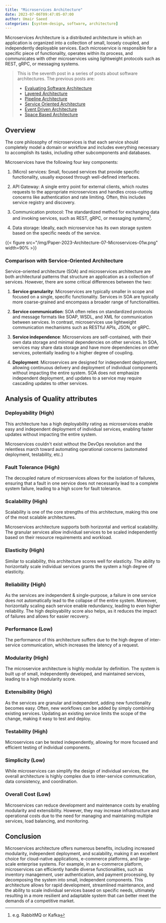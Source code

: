 ```yaml
---
title: "Microservices Architecture"
date: 2023-07-06T09:47:05-07:00
author: Umair Saeed
categories: [system-design, software, architecture]
---
```


Microservices Architecture is a distributed architecture in which an application is organized into a collection of small, loosely coupled, and independently deployable services. Each microservice is responsible for a specific piece of functionality, operates within its process, and communicates with other microservices using lightweight protocols such as REST, gRPC, or messaging systems.

<!--more-->

> This is the seventh post in a series of posts about software architectures. The previous posts are:
>
> - [Evaluating Software Architecture](https://umairsaeed.com/evaluating-software-architecture/)
> - [Layered Architecture](https://umairsaeed.com/layered-architecture/)
> - [Pipeline Architecture](https://umairsaeed.com/pipeline-architecture/)
> - [Service Oriented Architecture](https://umairsaeed.com/service-oriented-architecture/)
> - [Event Driven Architecture](https://umairsaeed.com/event-driven-architecture/)
> - [Space Based Architecture](https://umairsaeed.com/space-based-architecture/)
>


## Overview
The core philosophy of microservices is that each service should completely model a domain or workflow and includes everything necessary to accomplish its tasks, including other subcomponents and databases.

Microservices have the following four key components:

1. (Micro) services: Small, focused services that provide specific functionality, usually exposed through well-defined interfaces.

2. API Gateway: A single entry point for external clients, which routes requests to the appropriate microservices and handles cross-cutting concerns like authentication and rate limiting. Often, this includes service registry and discovery.

3. Communication protocol: The standardized method for exchanging data and invoking services, such as REST, gRPC, or messaging systems[^1].

4. Data storage: Ideally, each microservice has its own storage system based on the specific needs of the service.


{{< figure src="/img/Paper-2023-Architecture-07-Microservices-01w.png" width=90% >}}

[^1]: e.g. RabbitMQ or Kafka



### Comparison with Service-Oriented Architecture
Service-oriented architecture (SOA) and microservices architecture are both architectural patterns that structure an application as a collection of services. However, there are some critical differences between the two:

1. **Service granularity**: Microservices are typically smaller in scope and focused on a single, specific functionality. Services in SOA are typically more coarse-grained and encompass a broader range of functionalities.

2. **Service communication**: SOA often relies on standardized protocols and message formats like SOAP, WSDL, and XML for communication between services. In contrast, microservices use lightweight communication mechanisms such as RESTful APIs, JSON, or gRPC.

3. **Service independence**: Microservices are self-contained, with their own data storage and minimal dependencies on other services. In SOA, services may share data storage and have more dependencies on other services, potentially leading to a higher degree of coupling.

4. **Deployment**: Microservices are designed for independent deployment, allowing continuous delivery and deployment of individual components without impacting the entire system. SOA does not emphasize independent deployment, and updates to a service may require cascading updates to other services.


## Analysis of Quality attributes

### Deployability (High)
This architecture has a high deployability rating as microservices enable easy and independent deployment of individual services, enabling faster updates without impacting the entire system.

Microservices couldn't exist without the DevOps revolution and the relentless march toward automating operational concerns (automated deployment, testability, etc.)

### Fault Tolerance (High)
The decoupled nature of microservices allows for the isolation of failures, ensuring that a fault in one service does not necessarily lead to a complete system failure, leading to a high score for fault tolerance.

### Scalability (High)
Scalability is one of the core strengths of this architecture, making this one of the most scalable architectures.

Microservices architecture supports both horizontal and vertical scalability. The granular services allow individual services to be scaled independently based on their resource requirements and workload.

### Elasticity (High)
Similar to scalability, this architecture scores well for elasticity. The ability to horizontally scale individual services grants the system a high degree of elasticity.

### Reliability (High)
As the services are independent & single-purpose, a failure in one service does not automatically lead to the collapse of the entire system. Moreover, horizontally scaling each service enable redundancy, leading to even higher reliability. The high deployability score also helps, as it reduces the impact of failures and allows for easier recovery.

### Performance (Low)
The performance of this architecture suffers due to the high degree of inter-service communication, which increases the latency of a request.

### Modularity (High)
The microservice architecture is highly modular by definition. The system is built up of small, independently developed, and maintained services, leading to a high modularity score.

### Extensibility (High)
As the services are granular and independent, adding new functionality becomes easy. Often, new workflows can be added by simply combining existing services. Updating an existing service limits the scope of the change, making it easy to test and deploy.

### Testability (High)
Microservices can be tested independently, allowing for more focused and efficient testing of individual components.

### Simplicity (Low)
While microservices can simplify the design of individual services, the overall architecture is highly complex due to inter-service communication, data consistency, and coordination.

### Overall Cost (Low)
Microservices can reduce development and maintenance costs by enabling modularity and extensibility. However, they may increase infrastructure and operational costs due to the need for managing and maintaining multiple services, load balancing, and monitoring.

## Conclusion

Microservices architecture offers numerous benefits, including increased modularity, independent deployment, and scalability, making it an excellent choice for cloud-native applications, e-commerce platforms, and large-scale enterprise systems. For example, in an e-commerce platform, microservices can efficiently handle diverse functionalities, such as inventory management, user authentication, and payment processing, by decomposing the system into small, independent components. This architecture allows for rapid development, streamlined maintenance, and the ability to scale individual services based on specific needs, ultimately resulting in a more resilient and adaptable system that can better meet the demands of a competitive market.
